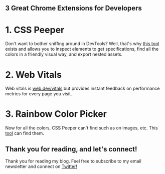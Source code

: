 ## 3 Great Chrome Extensions for Developers

# 1. CSS Peeper

Don't want to bother sniffing around in DevTools? Well, that's why [this tool](https://chrome.google.com/webstore/detail/css-peeper/mbnbehikldjhnfehhnaidhjhoofhpehk?hl=en) exists and allows you to inspect elements to get specifications, find all the colors in a friendly visual way, and export nested assets.

# 2. Web Vitals

Web vitals is [web.dev/vitals](https://web.dev.com/vitals) but provides instant feedback on performance metrics for every page you visit.

# 3. Rainbow Color Picker

Now for all the colors, CSS Peeper can't find such as on images, etc. This [tool](https://chrome.google.com/webstore/detail/rainbow-color-picker/mlcjgkkpemdfclhfehjpgaaagkfpnnki) can find them.

## Thank you for reading, and let's connect!
Thank you for reading my blog. Feel free to subscribe to my email newsletter and connect on [Twitter!](https://twitter.com/JakeL725)
